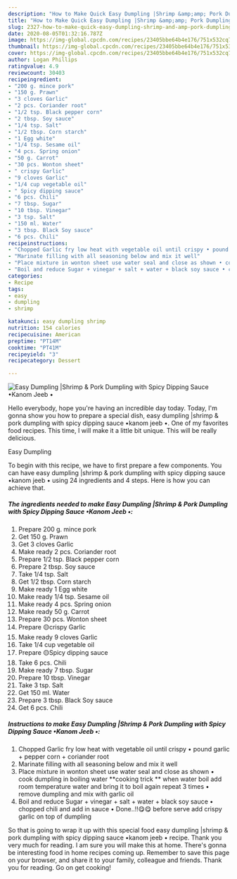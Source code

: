 ```yaml
---
description: "How to Make Quick Easy Dumpling |Shrimp &amp;amp; Pork Dumpling with Spicy Dipping Sauce •Kanom Jeeb •"
title: "How to Make Quick Easy Dumpling |Shrimp &amp;amp; Pork Dumpling with Spicy Dipping Sauce •Kanom Jeeb •"
slug: 2327-how-to-make-quick-easy-dumpling-shrimp-and-amp-pork-dumpling-with-spicy-dipping-sauce-kanom-jeeb
date: 2020-08-05T01:32:16.787Z
image: https://img-global.cpcdn.com/recipes/23405bbe64b4e176/751x532cq70/easy-dumpling-shrimp-pork-dumpling-with-spicy-dipping-sauce-•kanom-jeeb-•-recipe-main-photo.jpg
thumbnail: https://img-global.cpcdn.com/recipes/23405bbe64b4e176/751x532cq70/easy-dumpling-shrimp-pork-dumpling-with-spicy-dipping-sauce-•kanom-jeeb-•-recipe-main-photo.jpg
cover: https://img-global.cpcdn.com/recipes/23405bbe64b4e176/751x532cq70/easy-dumpling-shrimp-pork-dumpling-with-spicy-dipping-sauce-•kanom-jeeb-•-recipe-main-photo.jpg
author: Logan Phillips
ratingvalue: 4.9
reviewcount: 30403
recipeingredient:
- "200 g. mince pork"
- "150 g. Prawn"
- "3 cloves Garlic"
- "2 pcs. Coriander root"
- "1/2 tsp. Black pepper corn"
- "2 tbsp. Soy sauce"
- "1/4 tsp. Salt"
- "1/2 tbsp. Corn starch"
- "1 Egg white"
- "1/4 tsp. Sesame oil"
- "4 pcs. Spring onion"
- "50 g. Carrot"
- "30 pcs. Wonton sheet"
- " crispy Garlic"
- "9 cloves Garlic"
- "1/4 cup vegetable oil"
- " Spicy dipping sauce"
- "6 pcs. Chili"
- "7 tbsp. Sugar"
- "10 tbsp. Vinegar"
- "3 tsp. Salt"
- "150 ml. Water"
- "3 tbsp. Black Soy sauce"
- "6 pcs. Chili"
recipeinstructions:
- "Chopped Garlic fry low heat with vegetable oil until crispy • pound garlic + pepper corn + coriander root"
- "Marinate filling with all seasoning below and mix it well"
- "Place mixture in wonton sheet use water seal and close as shown • cook dumpling in boiling water **cooking trick ** when water boil add room temperature water and bring it to boil again repeat 3 times • remove dumpling and mix with garlic oil"
- "Boil and reduce Sugar + vinegar + salt + water + black soy sauce • chopped chili and add in sauce • Done..!!😋😋 before serve add crispy garlic on top of dumpling"
categories:
- Recipe
tags:
- easy
- dumpling
- shrimp

katakunci: easy dumpling shrimp 
nutrition: 154 calories
recipecuisine: American
preptime: "PT14M"
cooktime: "PT41M"
recipeyield: "3"
recipecategory: Dessert

---
```



![Easy Dumpling |Shrimp &amp; Pork Dumpling with Spicy Dipping Sauce •Kanom Jeeb •](https://img-global.cpcdn.com/recipes/23405bbe64b4e176/751x532cq70/easy-dumpling-shrimp-pork-dumpling-with-spicy-dipping-sauce-•kanom-jeeb-•-recipe-main-photo.jpg)

Hello everybody, hope you're having an incredible day today. Today, I'm gonna show you how to prepare a special dish, easy dumpling |shrimp &amp; pork dumpling with spicy dipping sauce •kanom jeeb •. One of my favorites food recipes. This time, I will make it a little bit unique. This will be really delicious.

Easy Dumpling 

To begin with this recipe, we have to first prepare a few components. You can have easy dumpling |shrimp &amp; pork dumpling with spicy dipping sauce •kanom jeeb • using 24 ingredients and 4 steps. Here is how you can achieve that.

<!--inarticleads1-->

##### The ingredients needed to make Easy Dumpling |Shrimp &amp; Pork Dumpling with Spicy Dipping Sauce •Kanom Jeeb •:

1. Prepare 200 g. mince pork
1. Get 150 g. Prawn
1. Get 3 cloves Garlic
1. Make ready 2 pcs. Coriander root
1. Prepare 1/2 tsp. Black pepper corn
1. Prepare 2 tbsp. Soy sauce
1. Take 1/4 tsp. Salt
1. Get 1/2 tbsp. Corn starch
1. Make ready 1 Egg white
1. Make ready 1/4 tsp. Sesame oil
1. Make ready 4 pcs. Spring onion
1. Make ready 50 g. Carrot
1. Prepare 30 pcs. Wonton sheet
1. Prepare  🟡crispy Garlic
1. Make ready 9 cloves Garlic
1. Take 1/4 cup vegetable oil
1. Prepare  🟡Spicy dipping sauce
1. Take 6 pcs. Chili
1. Make ready 7 tbsp. Sugar
1. Prepare 10 tbsp. Vinegar
1. Take 3 tsp. Salt
1. Get 150 ml. Water
1. Prepare 3 tbsp. Black Soy sauce
1. Get 6 pcs. Chili




<!--inarticleads2-->

##### Instructions to make Easy Dumpling |Shrimp &amp; Pork Dumpling with Spicy Dipping Sauce •Kanom Jeeb •:

1. Chopped Garlic fry low heat with vegetable oil until crispy • pound garlic + pepper corn + coriander root
1. Marinate filling with all seasoning below and mix it well
1. Place mixture in wonton sheet use water seal and close as shown • cook dumpling in boiling water **cooking trick ** when water boil add room temperature water and bring it to boil again repeat 3 times • remove dumpling and mix with garlic oil
1. Boil and reduce Sugar + vinegar + salt + water + black soy sauce • chopped chili and add in sauce • Done..!!😋😋 before serve add crispy garlic on top of dumpling




So that is going to wrap it up with this special food easy dumpling |shrimp &amp; pork dumpling with spicy dipping sauce •kanom jeeb • recipe. Thank you very much for reading. I am sure you will make this at home. There's gonna be interesting food in home recipes coming up. Remember to save this page on your browser, and share it to your family, colleague and friends. Thank you for reading. Go on get cooking!
